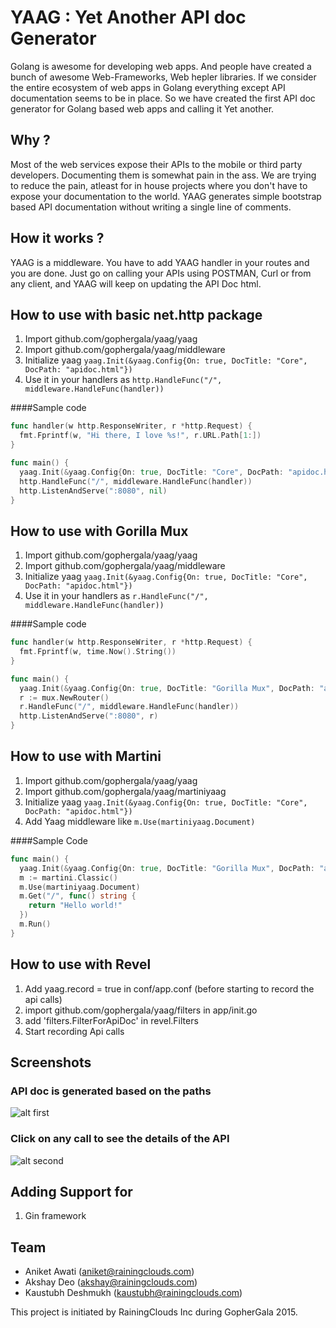 # YAAG : Yet Another API doc Generator

Golang is awesome for developing web apps. And people have created a bunch of awesome Web-Frameworks, Web hepler libraries. If we consider the entire ecosystem of web apps in Golang everything except API documentation seems to be in place. So we have created the first API doc generator for Golang based web apps and calling it Yet another.

## Why ?

Most of the web services expose their APIs to the mobile or third party developers. Documenting them is somewhat pain in the ass. We are trying to reduce the pain, atleast for in house projects where you don't have to expose your documentation to the world. YAAG generates simple bootstrap based API documentation without writing a single line of comments.

## How it works ?

YAAG is a middleware. You have to add YAAG handler in your routes and you are done. Just go on calling your APIs using POSTMAN, Curl or from any client, and YAAG will keep on updating the API Doc html. 


## How to use with basic net.http package

1. Import github.com/gophergala/yaag/yaag
2. Import github.com/gophergala/yaag/middleware
3. Initialize yaag ```yaag.Init(&yaag.Config{On: true, DocTitle: "Core", DocPath: "apidoc.html"})```
4. Use it in your handlers as ```http.HandleFunc("/", middleware.HandleFunc(handler))```

####Sample code

```go
func handler(w http.ResponseWriter, r *http.Request) {
  fmt.Fprintf(w, "Hi there, I love %s!", r.URL.Path[1:])
}

func main() {
  yaag.Init(&yaag.Config{On: true, DocTitle: "Core", DocPath: "apidoc.html"})
  http.HandleFunc("/", middleware.HandleFunc(handler))
  http.ListenAndServe(":8080", nil)
}
```

## How to use with Gorilla Mux
1. Import github.com/gophergala/yaag/yaag
2. Import github.com/gophergala/yaag/middleware
3. Initialize yaag ```yaag.Init(&yaag.Config{On: true, DocTitle: "Core", DocPath: "apidoc.html"})```
4. Use it in your handlers as ```r.HandleFunc("/", middleware.HandleFunc(handler))```

####Sample code

```go
func handler(w http.ResponseWriter, r *http.Request) {
  fmt.Fprintf(w, time.Now().String())
}

func main() {
  yaag.Init(&yaag.Config{On: true, DocTitle: "Gorilla Mux", DocPath: "apidoc.html"})
  r := mux.NewRouter()
  r.HandleFunc("/", middleware.HandleFunc(handler)) 
  http.ListenAndServe(":8080", r)
}
```

## How to use with Martini

1. Import github.com/gophergala/yaag/yaag
2. Import github.com/gophergala/yaag/martiniyaag
3. Initialize yaag ```yaag.Init(&yaag.Config{On: true, DocTitle: "Core", DocPath: "apidoc.html"})```
4. Add Yaag middleware like ```m.Use(martiniyaag.Document)```

####Sample Code

```go
func main() {
  yaag.Init(&yaag.Config{On: true, DocTitle: "Gorilla Mux", DocPath: "apidoc.html"})
  m := martini.Classic()
  m.Use(martiniyaag.Document)
  m.Get("/", func() string {
    return "Hello world!"
  })
  m.Run()
}
```


## How to use with Revel

1. Add yaag.record = true in conf/app.conf (before starting to record the api calls)
2. import github.com/gophergala/yaag/filters in app/init.go
3. add 'filters.FilterForApiDoc' in revel.Filters
4. Start recording Api calls


## Screenshots

### API doc is generated based on the paths
![alt first](https://raw.github.com/gophergala/yaag/master/1.png)
### Click on any call to see the details of the API
![alt second](https://raw.github.com/gophergala/yaag/master/2.png)

## Adding Support for

1. Gin framework

## Team

* Aniket Awati (aniket@rainingclouds.com)
* Akshay Deo (akshay@rainingclouds.com)
* Kaustubh Deshmukh (kaustubh@rainingclouds.com)

This project is initiated by RainingClouds Inc during GopherGala 2015.
